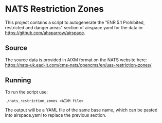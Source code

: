# NATS Restriction Zones

This project contains a script to autogenerate the "ENR 5.1 Prohibited, restricted and danger areas"
section of airspace.yaml for the data in: https://github.com/ahsparrow/airspace.

## Source

The source data is provided in AIXM format on the NATS website here:
https://nats-uk.ead-it.com/cms-nats/opencms/en/uas-restriction-zones/

## Running

To run the script use:
```
./nats_restriction_zones <AIXM file>
```
The output will be a YAML file of the same base name, which can be pasted into airspace.yaml to replace
the previous section.
